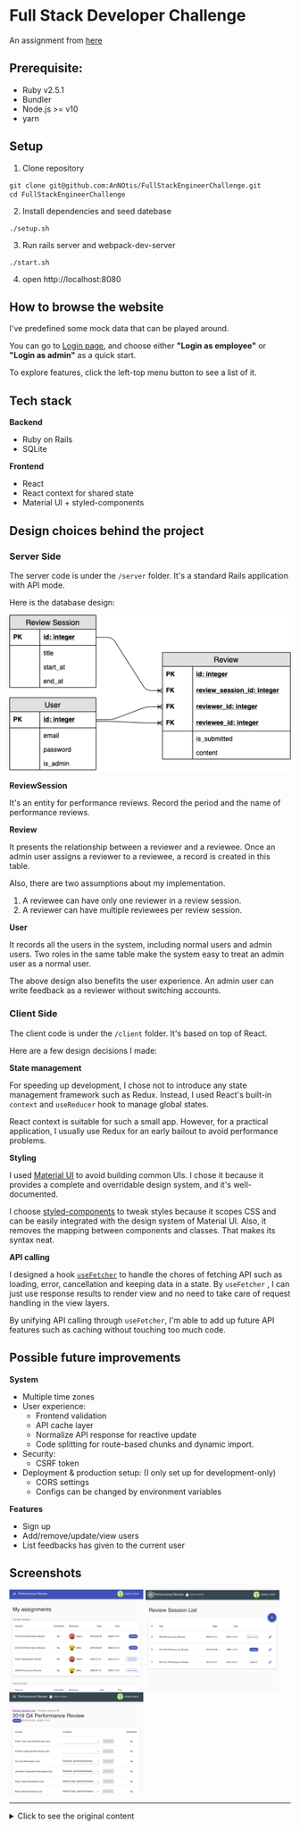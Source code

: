 # Full Stack Developer Challenge

An assignment from [here](https://github.com/Pay-Baymax/FullStackEngineerChallenge)

## Prerequisite:

- Ruby v2.5.1
- Bundler
- Node.js >= v10
- yarn

## Setup

1. Clone repository

  ```
  git clone git@github.com:AnNOtis/FullStackEngineerChallenge.git
  cd FullStackEngineerChallenge
  ```

2. Install dependencies and seed datebase

  ```
  ./setup.sh
  ```

3. Run rails server and webpack-dev-server

  ```
  ./start.sh
  ```

4. open http://localhost:8080

## How to browse the website

I've predefined some mock data that can be played around.

You can go to [Login page](http://localhost:8080/login), and choose either **"Login as employee"** or **"Login as admin"** as a quick start.

To explore features, click the left-top menu button to see a list of it.

## Tech stack

**Backend**

- Ruby on Rails
- SQLite

**Frontend**

- React
- React context for shared state
- Material UI + styled-components

## Design choices behind the project

### Server Side

The server code is under the `/server` folder. It's a standard Rails application with API mode.

Here is the database design:

![ERD](https://raw.githubusercontent.com/AnNOtis/FullStackEngineerChallenge/master/_misc/ERD.png)

**ReviewSession**

It's an entity for performance reviews. Record the period and the name of performance reviews.

**Review**

It presents the relationship between a reviewer and a reviewee. Once an admin user assigns a reviewer to a reviewee, a record is created in this table.

Also, there are two assumptions about my implementation.

1. A reviewee can have only one reviewer in a review session.
2. A reviewer can have multiple reviewees per review session.

**User**

It records all the users in the system, including normal users and admin users. Two roles in the same table make the system easy to treat an admin user as a normal user.

The above design also benefits the user experience. An admin user can write feedback as a reviewer without switching accounts.


### Client Side

The client code is under the `/client` folder. It's based on top of React.

Here are a few design decisions I made:

**State management**

For speeding up development, I chose not to introduce any state management framework such as Redux. Instead, I used React's built-in `context` and `useReducer` hook to manage global states.

React context is suitable for such a small app. However, for a practical application, I usually use Redux for an early bailout to avoid performance problems.

**Styling**

I used [Material UI](https://material-ui.com/) to avoid building common UIs. I chose it because it provides a complete and overridable design system, and it's well-documented.

I choose [styled-components](https://www.styled-components.com/) to tweak styles because it scopes CSS and can be easily integrated with the design system of Material UI. Also, it removes the mapping between components and classes. That makes its syntax neat.

**API calling**

I designed a hook [`useFetcher`](https://github.com/AnNOtis/FullStackEngineerChallenge/blob/master/client/src/hooks/useFetcher.js) to handle the chores of fetching API such as loading, error, cancellation and keeping data in a state. By `useFetcher` , I can just use response results to render view and no need to take care of request handling in the view layers.

By unifying API calling through `useFetcher`, I'm able to add up future API features such as caching without touching too much code.

## Possible future improvements

**System**

- Multiple time zones
- User experience:
  - Frontend validation
  - API cache layer
  - Normalize API response for reactive update
  - Code splitting for route-based chunks and dynamic import.
- Security:
  - CSRF token
- Deployment & production setup: (I only set up for development-only)
  - CORS settings
  - Configs can be changed by environment variables

**Features**

- Sign up
- Add/remove/update/view users
- List feedbacks has given to the current user

## Screenshots

<p float="left">
  <img src="https://raw.githubusercontent.com/AnNOtis/FullStackEngineerChallenge/master/_misc/screenshot1.png" width="240" />
  <img src="https://raw.githubusercontent.com/AnNOtis/FullStackEngineerChallenge/master/_misc/screenshot2.png" width="240" />
  <img src="https://raw.githubusercontent.com/AnNOtis/FullStackEngineerChallenge/master/_misc/screenshot3.png" width="240" />
</p>

---

<details><summary>Click to see the original content</summary>
<p>

# Full Stack Developer Challenge
This is an interview challengs. Please feel free to fork. Pull Requests will be ignored.

## Requirements
Design a web application that allows employees to submit feedback toward each other's performance review.

*Partial solutions are acceptable.*  It is not necessary to submit a complete solution that implements every requirement.

### Admin view
* Add/remove/update/view employees
* Add/update/view performance reviews
* Assign employees to participate in another employee's performance review

### Employee view
* List of performance reviews requiring feedback
* Submit feedback

## Challenge Scope
* High level description of design and technologies used
* Server side API (using a programming language and/or framework of your choice)
  * Implementation of at least 3 API calls
  * Most full stack web developers at PayPay currently use Java, Ruby on Rails, or Node.js on the server(with MySQL for the database), but feel free to use other tech if you prefer
* Web app
  * Implementation of 2-5 web pages using a modern web framework (e.g. React or Angular) that talks to server side
    * This should integrate with your API, but it's fine to use static responses for some of it
* Document all assumptions made
* Complete solutions aren't required, but what you do submit needs to run.

## How to complete this challenge
* Fork this repo in github
* Complete the design and code as defined to the best of your abilities
* Place notes in your code to help with clarity where appropriate. Make it readable enough to present to the PayPay interview team
* Complete your work in your own github repo and send the results to us and/or present them during your interview

## What are we looking for? What does this prove?
* Assumptions you make given limited requirements
* Technology and design choices
* Identify areas of your strengths
* This is not a pass or fail test, this will serve as a common ground that we can deep dive together into specific issues

</p>
</details>
